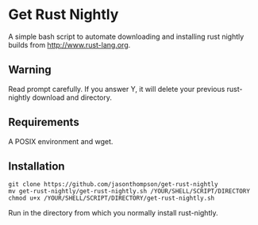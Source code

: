 # Get Rust Nightly
A simple bash script to automate downloading and installing rust nightly builds from http://www.rust-lang.org.

## Warning
Read prompt carefully. If you answer Y, it will delete your previous rust-nightly download and directory.

## Requirements
A POSIX environment and wget.

## Installation

```ShellSession
git clone https://github.com/jasonthompson/get-rust-nightly
mv get-rust-nightly/get-rust-nightly.sh /YOUR/SHELL/SCRIPT/DIRECTORY
chmod u+x /YOUR/SHELL/SCRIPT/DIRECTORY/get-rust-nightly.sh
```

Run in the directory from which you normally install rust-nightly.
